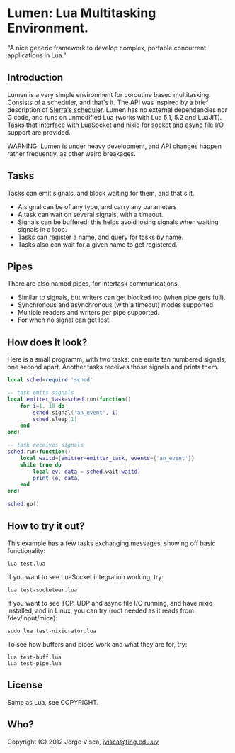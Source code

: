 # Lumen: Lua Multitasking Environment.

"A nice generic framework to develop complex, portable concurrent applications 
in Lua." 

## Introduction

Lumen is a very simple environment for coroutine based multitasking. Consists of a scheduler, and that's it.
The API was inspired by a brief description of [Sierra's scheduler](https://github.com/SierraWireless/luasched/).
Lumen has no external dependencies nor C code, and runs on unmodified Lua (works with Lua 5.1, 5.2 and LuaJIT).
Tasks that interface with LuaSocket and nixio for socket and async file I/O support are provided.

WARNING: Lumen is under heavy development, and API changes happen rather 
frequently, as other weird breakages.

## Tasks

Tasks can emit signals, and block waiting for them, and that's it.

- A signal can be of any type, and carry any parameters
- A task can wait on several signals, with a timeout.
- Signals can be buffered; this helps avoid losing signals when waiting signals in a loop.
- Tasks can register a name, and query for tasks by name.
- Tasks also can wait for a given name to get registered.

## Pipes

There are also named pipes, for intertask communications. 

- Similar to signals, but writers can get blocked too (when pipe gets full).
- Synchronous and asynchronous (with a timeout) modes supported.
- Multiple readers and writers per pipe supported. 
- For when no signal can get lost!

## How does it look?

Here is a small programm, with two tasks: one emits ten numbered signals, 
one second apart. Another tasks receives those signals and prints them.

```lua
local sched=require 'sched'

-- task emits signals
local emitter_task=sched.run(function()
	for i=1, 10 do
		sched.signal('an_event', i)
		sched.sleep(1)
	end
end)

-- task receives signals
sched.run(function()
	local waitd={emitter=emitter_task, events={'an_event'}}
	while true do
		local ev, data = sched.wait(waitd)
		print (e, data)
	end
end)

sched.go()
```

## How to try it out?

This example has a few tasks exchanging messages, showing off basic 
functionality:

    lua test.lua

If you want to see LuaSocket integration working, try:

    lua test-socketeer.lua

If you want to see TCP, UDP and async file I/O running, and have nixio 
installed, and in Linux, you can try (root needed as it reads from 
/dev/input/mice):

    sudo lua test-nixiorator.lua

To see how buffers and pipes work and what they are for, try:

    lua test-buff.lua
    lua test-pipe.lua

## License

Same as Lua, see COPYRIGHT.

## Who?

Copyright (C) 2012 Jorge Visca, jvisca@fing.edu.uy

